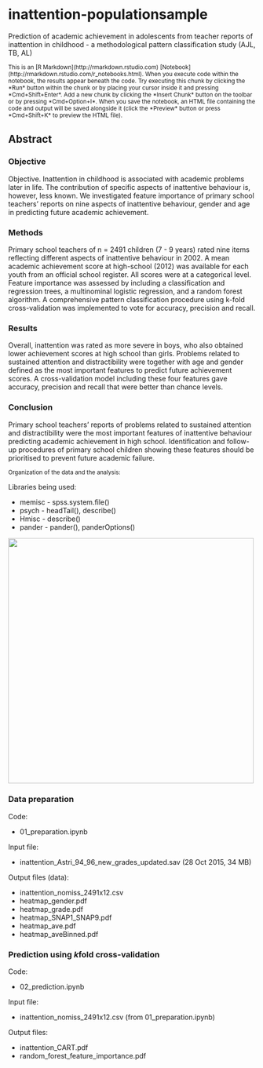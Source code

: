 # inattention-populationsample
Prediction of academic achievement in adolescents from teacher reports of inattention in childhood - a methodological pattern classification study (AJL, TB, AL)

<small>
This is an [R Markdown](http://rmarkdown.rstudio.com) [Notebook](http://rmarkdown.rstudio.com/r_notebooks.html). 
When you execute code within the notebook, the results appear beneath the code. 
Try executing this chunk by clicking the *Run* button within the chunk or by placing your cursor inside it and pressing *Cmd+Shift+Enter*. 
Add a new chunk by clicking the *Insert Chunk* button on the toolbar or by pressing *Cmd+Option+I*.
When you save the notebook, an HTML file containing the code and output will be saved alongside it (click the *Preview* button or press *Cmd+Shift+K* to preview the HTML file).
</small>


## Abstract

### Objective
Objective. Inattention in childhood is associated with academic problems later in life. The contribution of specific aspects of inattentive behaviour is, however, less known. We investigated feature importance of primary school teachers’ reports on nine aspects of inattentive behaviour, gender and age in predicting future academic achievement. 

### Methods
Primary school teachers of n = 2491 children (7 - 9 years) rated nine items reflecting different aspects of inattentive behaviour in 2002. A mean academic achievement score at high-school (2012) was available for each youth from an official school register. All scores were at a categorical level. Feature importance was assessed by including a classification and regression trees, a multinominal logistic regression, and a random forest algorithm. A comprehensive pattern classification procedure using k-fold cross-validation was implemented to vote for accuracy, precision and recall. 

### Results 
Overall, inattention was rated as more severe in boys, who also obtained lower achievement scores at high school than girls. Problems related to sustained attention and distractibility were together with age and gender defined as the most important features to predict future achievement scores. A cross-validation model including these four features gave accuracy, precision and recall that were better than chance levels. 

### Conclusion 
Primary school teachers’ reports of problems related to sustained attention and distractibility were the most important features of inattentive behaviour predicting academic achievement in high school. Identification and follow-up procedures of primary school children showing these features should be prioritised to prevent future academic failure.




<small>Organization of the data and the analysis:</small>

Libraries being used:

* memisc - spss.system.file()
* psych  - headTail(), describe()
* Hmisc - describe()
* pander - pander(), panderOptions()

<img src="./images/Data_to_classes_notebook_pptx.jpg" width="500px" height="500px" />

### Data preparation

Code:
 * 01_preparation.ipynb
 
Input file:

 * inattention_Astri_94_96_new_grades_updated.sav (28 Oct 2015, 34 MB) 

 
Output files (data):

 * inattention_nomiss_2491x12.csv
 * heatmap_gender.pdf
 * heatmap_grade.pdf
 * heatmap_SNAP1_SNAP9.pdf
 * heatmap_ave.pdf
 * heatmap_aveBinned.pdf
 
 
 ### Prediction using $k$fold cross-validation
 
 Code:
 * 02_prediction.ipynb
 
Input file:

 * inattention_nomiss_2491x12.csv (from 01_preparation.ipynb)
 
 
 Output files:
 
 * inattention_CART.pdf
 * random_forest_feature_importance.pdf
 
